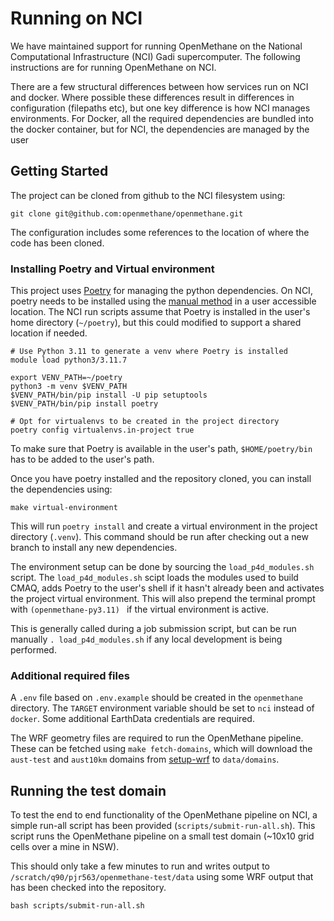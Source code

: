# Running on NCI

We have maintained support for running OpenMethane
on the National Computational Infrastructure (NCI) Gadi supercomputer.
The following instructions are for running OpenMethane on NCI.

There are a few structural differences between how services run on NCI and docker.
Where possible these differences result in differences in configuration (filepaths etc),
but one key difference is how NCI manages environments.
For Docker, all the required dependencies are bundled into the docker container,
but for NCI, the dependencies are managed by the user

## Getting Started

The project can be cloned from github to the NCI filesystem using:

```shell
git clone git@github.com:openmethane/openmethane.git
```

The configuration includes some references to the location of where the code has been cloned.

### Installing Poetry and Virtual environment

This project uses [Poetry](https://python-poetry.org/docs/) for managing the python dependencies.
On NCI, poetry needs to be installed using the [manual method](https://python-poetry.org/docs/#installing-manually)
in a user accessible location.
The NCI run scripts assume that Poetry is installed in the user's home directory (`~/poetry`),
but this could modified to support a shared location if needed.

```shell
# Use Python 3.11 to generate a venv where Poetry is installed
module load python3/3.11.7

export VENV_PATH=~/poetry
python3 -m venv $VENV_PATH
$VENV_PATH/bin/pip install -U pip setuptools
$VENV_PATH/bin/pip install poetry

# Opt for virtualenvs to be created in the project directory
poetry config virtualenvs.in-project true
```

To make sure that Poetry is available in the user's path, 
`$HOME/poetry/bin` has to be added to the user's path.

Once you have poetry installed and the repository cloned, you can install the dependencies using:

```shell
make virtual-environment
```

This will run `poetry install` and create a virtual environment in the project directory (`.venv`).
This command should be run after checking out a new branch to install any new dependencies.

The environment setup can be done by sourcing the `load_p4d_modules.sh` script.
The `load_p4d_modules.sh` scipt loads the modules used to build CMAQ,
adds Poetry to the user's shell if it hasn't already been and activates the project virtual environment.
This will also prepend the terminal prompt with `(openmethane-py3.11) ` if the virtual environment is active.

This is generally called during a job submission script, but can be run manually
`. load_p4d_modules.sh` if any local development is being performed.

### Additional required files

A `.env` file based on `.env.example` should be created in the `openmethane` directory.
The `TARGET` environment variable should be set to `nci` instead of `docker`.
Some additional EarthData credentials are required.

The WRF geometry files are required to run the OpenMethane pipeline.
These can be fetched using `make fetch-domains`,
which will download the `aust-test` and `aust10km` domains from [setup-wrf](https://github.com/openmethane/setup-wrf)
to `data/domains`.

## Running the test domain

To test the end to end functionality of the OpenMethane pipeline on NCI,
a simple run-all script has been provided (`scripts/submit-run-all.sh`).
This script runs the OpenMethane pipeline on a small test domain (~10x10 grid cells over a mine in NSW).

This should only take a few minutes to run and writes output to `/scratch/q90/pjr563/openmethane-test/data`
using some WRF output that has been checked into the repository.

```
bash scripts/submit-run-all.sh
```
